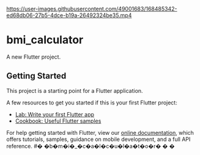 

https://user-images.githubusercontent.com/49001683/168485342-ed68db06-27b5-4dce-b19a-26492324be35.mp4

# bmi_calculator

A new Flutter project.

## Getting Started

This project is a starting point for a Flutter application.

A few resources to get you started if this is your first Flutter project:

- [Lab: Write your first Flutter app](https://flutter.dev/docs/get-started/codelab)
- [Cookbook: Useful Flutter samples](https://flutter.dev/docs/cookbook)

For help getting started with Flutter, view our
[online documentation](https://flutter.dev/docs), which offers tutorials,
samples, guidance on mobile development, and a full API reference.
#� �b�m�i�_�c�a�l�c�u�l�a�t�o�r�
�
�
